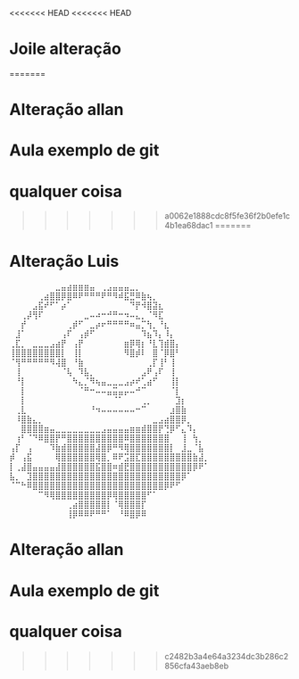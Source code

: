 <<<<<<< HEAD
<<<<<<< HEAD

# Joile alteração
=======
# Alteração allan 
# Aula exemplo de git
# qualquer coisa
>>>>>>> a0062e1888cdc8f5fe36f2b0efe1c4b1ea68dac1
=======
# Alteração Luis
 ⠀⠀⠀⠀⠀⠀⠀⠀⣀⣤⣴⣶⣶⣶⣤⠀⢀⣠⣤⣤⣤⣀⡀⠀⠀⠀⠀⠀⠀⠀⠀⠀⠀⠀⠀
⠀⠀⠀⠀⠀⢀⣴⣿⣿⡿⣿⠿⠟⠛⠛⠛⠟⠛⠻⠾⣯⣛⠿⣷⢦⡀⠀⠀⠀⠀⠀⠀⠀⠀⠀
⠀⠀⠀⠀⣠⣯⠞⠋⠁⡴⠁⠀⠀⠀⠀⠀⠀⠀⠀⠀⠀⠙⡟⠺⣿⣽⣆⠀⠀⠀⠀⠀⠀⠀⠀
⠀⠀⢀⡼⢻⠏⠀⠀⠀⠀⠀⠀⠀⣀⠤⠴⠒⠚⠛⠒⠲⠤⣄⡀⠈⠻⣏⠀⠀⠀⠀⠀⠀⠀⠀
⠀⠀⡞⠀⠀⠀⠀⠀⠀⠀⢀⡾⠋⠀⣀⡴⠖⠛⠛⠛⠛⠶⣤⡉⢳⡀⠘⣆⠀⠀⠀⠀⠀⠀⠀
⠀⣸⠁⠀⠀⠀⠀⠀⠀⢠⠏⠀⢠⡾⠋⠀⠀⠀⠀⠀⠀⠀⠀⠹⣦⠹⡄⠸⡄⠀⠀⠀⠀⠀⠀
⢀⣏⡀⠀⣀⣀⣀⣠⣴⡟⠀⢠⡟⠀⠀⠀⠀⠀⠀⠀⣶⡿⢿⡆⠘⣇⢹⣾⣿⡄⠀⠀⠀⠀⠀
⢸⣿⣿⣿⣿⣿⣿⣿⣿⡇⠀⢸⡇⠀⠀⠀⠀⠀⠀⠀⠻⣿⡾⠇⠀⣿⠈⡿⣿⠃⠀⠀⠀⠀⠀
⠈⢻⠛⠛⠛⠛⠛⠻⢼⣿⠀⠘⣷⠀⠀⠀⠀⠀⠀⠀⠀⠀⠀⠀⢀⡏⢸⠃⢸⠀⠀⠀⠀⠀⠀
⠀⢸⠀⠀⠀⠀⠀⠀⠀⠈⢧⠀⠹⣧⡀⠀⠀⠀⠀⠀⠀⠀⠀⣠⠟⢠⠏⠀⢸⠀⠀⠀⠀⠀⠀
⠀⠘⡇⠀⠀⠀⠀⠀⠀⠀⠀⠳⣄⡈⠻⢦⣤⣀⣀⣀⣠⡴⠞⢁⣴⠋⠀⠀⢸⡇⠀⠀⠀⠀⠀
⠀⠀⡇⠀⠀⠀⠀⠀⠀⠀⠀⠀⠈⠛⠒⠤⠤⣤⣭⣤⡤⠤⠚⠉⠀⠀⠀⠀⠈⡇⠀⠀⠀⠀⠀
⠀⠀⡇⠀⠀⠀⠀⠀⠀⠀⠀⠀⠀⠀⠀⠀⠀⠀⠈⠁⠀⠀⠀⢀⡀⠀⠀⠀⠀⣹⡆⠀⠀⠀⠀
⠀⢀⣇⠀⠀⠀⠀⠀⠀⠀⠀⠀⠀⠀⠘⠲⠤⠤⠤⠤⠤⠤⠒⠉⠀⠀⠀⠀⣰⣿⣷⠀⠀⠀⠀
⠀⠸⣿⣷⣄⡀⠀⠀⠀⠀⠀⠀⠀⠀⠀⠀⠀⠀⠀⠀⠀⠀⠀⠀⠀⣀⣠⣴⣿⣿⡿⡀⠀⠀⠀
⠀⠀⣿⣿⣿⣿⣶⣤⣀⣀⣀⣀⣀⣀⣀⣀⣠⣤⣤⣤⣤⣶⣶⣾⣿⣿⡟⢙⡿⠋⣄⠹⡄⠀⠀
⠀⢰⠃⠈⠙⠿⣿⣿⡟⠛⣿⣿⣿⣿⣿⣿⣿⣿⣿⣿⠿⣿⣿⣿⣿⣿⣿⣿⠀⠀⢸⠀⢳⡀⠀
⢠⡏⠀⢠⠀⠀⠀⠹⣷⣾⣿⣿⣿⣿⣿⣼⣿⡿⠛⠻⢿⣿⣿⣿⣿⣿⣿⣿⡇⠀⣸⣀⠈⣧⠀
⡾⠀⢠⣯⠀⠀⠀⠀⢿⣿⣿⣿⣿⣿⣿⢿⣿⡀⠿⠟⣩⣿⣏⣿⣿⣿⣿⣿⣿⣿⣿⣿⣷⣼⡀
⡇⢀⣼⣿⣤⣤⣤⣤⣼⣿⣿⣿⣿⣿⣿⣯⣿⣿⠶⣾⣟⣿⣿⣿⣿⣿⣿⣿⣿⣿⣿⣿⡿⠟⠁
⣧⡀⠀⣹⣿⣿⣿⣿⣿⣿⣿⣿⣿⣿⣿⣿⣿⣿⣿⣿⣿⣿⣿⣿⣿⣿⣿⣿⣿⣿⡿⠁⠀⠀⠀
⠈⠉⠓⠿⣿⣿⣿⣿⣿⣿⣿⣿⣿⣿⣿⣿⣿⣿⣿⣿⣿⣿⣿⣿⣿⣿⣿⡿⠟⠋⠀⠀⠀⠀⠀
⠀⠀⠀⠀⠀⠉⠻⢿⣿⣿⣿⣿⣿⣿⣿⣿⣿⡿⢿⣿⣿⣿⣿⣿⠋⠁⠀⠀⠀⠀⠀⠀⠀⠀⠀
⠀⠀⠀⠀⠀⠀⠀⠀⠀⠀⢀⣴⣿⣿⣿⣿⣿⡇⠈⢿⣿⣿⣿⡏⠀⠀⠀⠀⠀⠀⠀⠀⠀⠀⠀
⠀⠀⠀⠀⠀⠀⠀⠀⠀⠀⢸⡿⠿⠿⠟⠛⠛⠁⠀⠘⠿⣿⡿⠿⠀⠀⠀⠀⠀⠀⠀⠀⠀⠀⠀
# Alteração allan 
# Aula exemplo de git
# qualquer coisa

>>>>>>> c2482b3a4e64a3234dc3b286c2856cfa43aeb8eb
